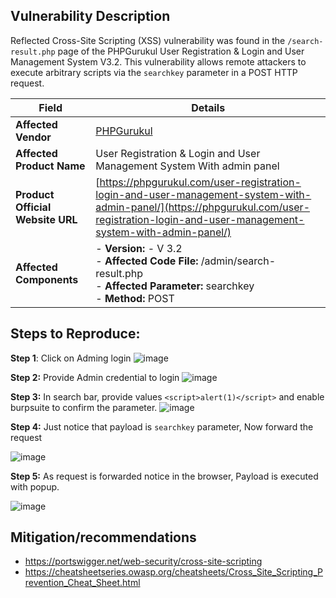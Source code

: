 ## Vulnerability Description

Reflected Cross-Site Scripting (XSS) vulnerability was found in the `/search-result.php` page of the PHPGurukul User Registration & Login and User Management System V3.2. This vulnerability allows remote attackers to execute arbitrary scripts via the `searchkey` parameter in a POST HTTP request.


| **Field**                        | **Details**                                                                                                                                                                                |
|----------------------------------|--------------------------------------------------------------------------------------------------------------------------------------------------------------------------------------------|
| **Affected Vendor**              | [PHPGurukul](https://phpgurukul.com/)                                                                                                                                                      |
| **Affected Product Name**        | User Registration & Login and User Management System With admin panel                                                                                                                      |
| **Product Official Website URL** | [https://phpgurukul.com/user-registration-login-and-user-management-system-with-admin-panel/](https://phpgurukul.com/user-registration-login-and-user-management-system-with-admin-panel/) |
| **Affected Components**          | - **Version:** -  V 3.2 <br>- **Affected Code File:** /admin/search-result.php <br>- **Affected Parameter:** searchkey<br>- **Method:** POST                                                                           |


## Steps to Reproduce:

**Step 1**: Click on Adming login
![image](https://github.com/user-attachments/assets/a03c927d-6531-4d58-ba04-1dc4485f20ff)

**Step 2:** Provide Admin credential to login
![image](https://github.com/user-attachments/assets/0acd5300-e785-4b88-8dcf-5a64e8b571a4)


**Step 3:** In search bar, provide values `<script>alert(1)</script>` and enable burpsuite to confirm the parameter.
![image](https://github.com/user-attachments/assets/7477b21c-3cdc-42e1-a8e8-60c08e958d79)

**Step 4:** Just notice that payload is `searchkey` parameter, Now forward the request

![image](https://github.com/user-attachments/assets/06d5c1f7-0045-4c4c-b48c-4f80c050abe7)

**Step 5:** As request is forwarded notice in the browser, Payload is executed with popup.

![image](https://github.com/user-attachments/assets/f6747319-27f7-41db-b4a7-a186cb9cfaec)


## Mitigation/recommendations

- https://portswigger.net/web-security/cross-site-scripting
- https://cheatsheetseries.owasp.org/cheatsheets/Cross_Site_Scripting_Prevention_Cheat_Sheet.html


